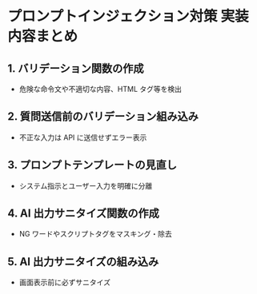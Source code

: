 # プロンプトインジェクション対策 実装内容まとめ

## 1. バリデーション関数の作成

-   危険な命令文や不適切な内容、HTML タグ等を検出

## 2. 質問送信前のバリデーション組み込み

-   不正な入力は API に送信せずエラー表示

## 3. プロンプトテンプレートの見直し

-   システム指示とユーザー入力を明確に分離

## 4. AI 出力サニタイズ関数の作成

-   NG ワードやスクリプトタグをマスキング・除去

## 5. AI 出力サニタイズの組み込み

-   画面表示前に必ずサニタイズ
